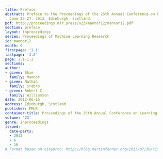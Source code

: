 ```yaml
---
title: Preface
abstract: Preface to the Proceedings of the 25th Annual Conference on Learning Theory
  June 25-27, 2012, Edinburgh, Scotland.
pdf: http://proceedings.mlr.press/v23/mannor12/mannor12.pdf
section: preface
layout: inproceedings
series: Proceedings of Machine Learning Research
id: mannor12
month: 0
firstpage: '1.1'
lastpage: '1.2'
page: 1.1-1.2
sections: 
author:
- given: Shie
  family: Mannor
- given: Nathan
  family: Srebro
- given: Robert C.
  family: Williamson
date: 2012-06-16
address: Edinburgh, Scotland
publisher: PMLR
container-title: Proceedings of the 25th Annual Conference on Learning Theory
volume: '23'
genre: inproceedings
issued:
  date-parts:
  - 2012
  - 6
  - 16
# Format based on citeproc: http://blog.martinfenner.org/2013/07/30/citeproc-yaml-for-bibliographies/
---
```

